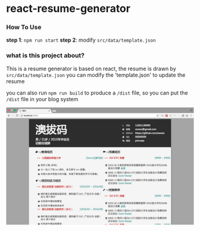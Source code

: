 # react-resume-generator

### How To Use
**step 1**: `npm run start`
**step 2**: modify `src/data/template.json`


### what is this project about?
This is a resume generator is based on react, the resume is drawn by `src/data/template.json`
you can modify the 'template.json' to update the resume

you can also run `npm run build` to produce a `/dist` file, so you can put the `/dist` file in your 
blog system

![example png](example.png)